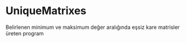 # UniqueMatrixes
Belirlenen minimum ve maksimum değer aralığında eşsiz kare matrisler üreten program
